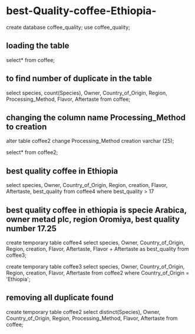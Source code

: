 # best-Quality-coffee-Ethiopia-
create database coffee_quality;
use coffee_quality;

## loading the table
select*
from coffee;

## to find number of duplicate in the table
select
species,
count(Species),
Owner,
Country_of_Origin,
Region,
Processing_Method,
Flavor,
Aftertaste
from coffee;

## changing the column name Processing_Method to creation
alter table coffee2 change Processing_Method creation varchar (25);

select*
from coffee2;

## best quality coffee in Ethiopia
select
species,
Owner,
Country_of_Origin,
Region,
creation,
Flavor,
Aftertaste,
best_quality
from coffee4
where best_quality > 17
## best quality coffee in ethiopia is specie Arabica, owner metad plc, region Oromiya, best quality number 17.25

create temporary table coffee4
select
species,
Owner,
Country_of_Origin,
Region,
creation,
Flavor,
Aftertaste,
Flavor + Aftertaste as best_quality
from coffee3;

create temporary table coffee3
select
species,
Owner,
Country_of_Origin,
Region,
creation,
Flavor,
Aftertaste
from coffee2
where
Country_of_Origin = 'Ethiopia';

## removing all duplicate found
create temporary table coffee2
select
distinct(Species),
Owner,
Country_of_Origin,
Region,
Processing_Method,
Flavor,
Aftertaste
from coffee;
